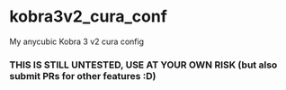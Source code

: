 # kobra3v2_cura_conf
My anycubic Kobra 3 v2 cura config

### THIS IS STILL UNTESTED, USE AT YOUR OWN RISK (but also submit PRs for other features :D)